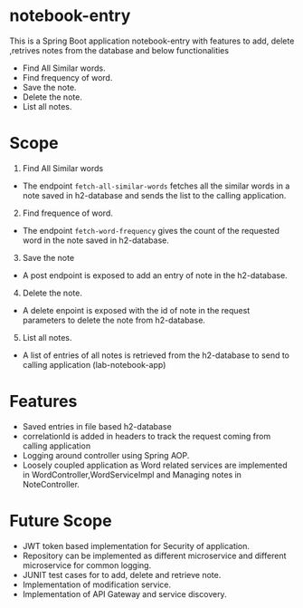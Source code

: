 # notebook-entry
This is a Spring Boot application notebook-entry with features to add, delete ,retrives notes from the database and below functionalities
  - Find All Similar words.
  - Find frequency of word.
  - Save the note.
  - Delete the note.
  - List all notes.

# Scope
1. Find All Similar words
  - The endpoint `fetch-all-similar-words` fetches all the similar words in a note saved in h2-database and sends the list to the calling application.
 
2. Find frequence of word.
  - The endpoint `fetch-word-frequency` gives the count of the requested word in the note saved in h2-database.
    
3. Save the note
  - A post endpoint is exposed to add an entry of note in the h2-database.
    
4. Delete the note.
  - A delete enpoint is exposed with the id of note in the request parameters to delete the note from h2-database.
    
5. List all notes.
  - A list of entries of all notes is retrieved from the h2-database to send to calling application (lab-notebook-app)
    
# Features

- Saved entries in file based h2-database
- correlationId is added in headers to track the request coming from calling application
- Logging around controller using Spring AOP.
- Loosely coupled application as Word related services are implemented in WordController,WordServiceImpl and Managing notes in NoteController.

# Future Scope

- JWT token based implementation for Security of application.
- Repository can be implemented as different microservice and different microservice for common logging.
- JUNIT test cases for to add, delete and retrieve note.
- Implementation of modification service.
- Implementation of API Gateway and service discovery.



   


